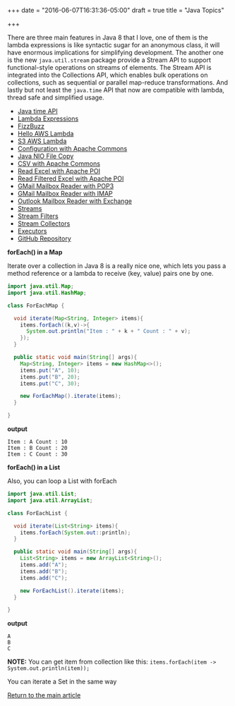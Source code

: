 +++
date = "2016-06-07T16:31:36-05:00"
draft = true
title = "Java Topics"

+++

There are three main features in Java 8 that I love, one of them is the lambda expressions is like syntactic sugar for an anonymous class, it will have enormous implications for simplifying development. The another one is the new `java.util.stream` package provide a Stream API to support functional-style operations on streams of elements. The Stream API is integrated into the Collections API, which enables bulk operations on collections, such as sequential or parallel map-reduce transformations. And lastly but not least the `java.time` API that now are compatible with lambda, thread safe and simplified usage.


* [Java time API](/techtalk/java/java_time_api)
* [Lambda Expressions](/techtalk/java/lambda_expressions)
* [FizzBuzz](/techtalk/java/java_fizz_buzz)
* [Hello AWS Lambda](/techtalk/java/hello_aws_lambda)
* [S3 AWS Lambda](/techtalk/java/s3_aws_lambda)
* [Configuration with Apache Commons](/techtalk/java/configuration_apache_commons)
* [Java NIO File Copy](/techtalk/java/java_nio_copy)
* [CSV with Apache Commons](/techtalk/java/csv_apache_commons)
* [Read Excel with Apache POI](/techtalk/java/apache_poi_excel)
* [Read Filtered Excel with Apache POI](/techtalk/java/apache_poi_excel_filter_reader)
* [GMail Mailbox Reader with POP3](/techtalk/java/mailbox_reader_pop3)
* [GMail Mailbox Reader with IMAP](/techtalk/java/mailbox_reader_imap)
* [Outlook Mailbox Reader with Exchange](/techtalk/java/mailbox_reader_exchange)
* [Streams](/techtalk/java/streams)
* [Stream Filters](/techtalk/java/stream_filters)
* [Stream Collectors](/techtalk/java/stream_collectors)
* [Executors](/techtalk/java/executors)
* [GitHub Repository](https://github.com/josdem/java-topics)


**forEach() in a Map**

Iterate over a collection in Java 8 is a really nice one, which lets you pass a method reference or a lambda to receive (key, value) pairs one by one.

```java
import java.util.Map;
import java.util.HashMap;

class ForEachMap {

  void iterate(Map<String, Integer> items){
    items.forEach((k,v)->{
      System.out.println("Item : " + k + " Count : " + v);
    });
  }

  public static void main(String[] args){
    Map<String, Integer> items = new HashMap<>();
    items.put("A", 10);
    items.put("B", 20);
    items.put("C", 30);

    new ForEachMap().iterate(items);
  }

}
```

**output**

```
Item : A Count : 10
Item : B Count : 20
Item : C Count : 30
```


**forEach() in a List**

Also, you can loop a List with forEach

```java
import java.util.List;
import java.util.ArrayList;

class ForEachList {

  void iterate(List<String> items){
    items.forEach(System.out::println);
  }

  public static void main(String[] args){
    List<String> items = new ArrayList<String>();
    items.add("A");
    items.add("B");
    items.add("C");

    new ForEachList().iterate(items);
  }

}
```

**output**

```
A
B
C
```

**NOTE:** You can get item from collection like this: `items.forEach(item -> System.out.println(item));`

You can iterate a Set in the same way

[Return to the main article](/techtalk/techtalks)
